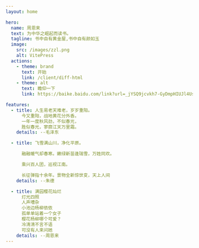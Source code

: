 ```yaml
---
layout: home

hero:
  name: 周恩来
  text: 为中华之崛起而读书。
  tagline: 书中自有黄金屋,书中自有颜如玉
  image:
    src: /images/zzl.png
    alt: VitePress
  actions:
    - theme: brand
      text: 开始
      link: /client/diff-html
    - theme: alt
      text: 瞻仰一下
      link: https://baike.baidu.com/link?url=_jYSQ9jcvkh7-GyDmpHIUJl4UsubbDJlZGvo87Q3o4sGtrHn7JE041rxj8lzsHq0Thqs_oI-wPO0KcE0wFeIbPsmW_Dh049935-Gxh3gKNNkLKMLukYN5hRGaAnSY1Iq

features:
  - title: 人生易老天难老，岁岁重阳。
      今又重阳，战地黄花分外香。
      一年一度秋风劲，不似春光，
      胜似春光，寥廓江天万里霜。
    details: --毛泽东

  - title: 飞雪满山川，净化平原。

      融融暖气却春寒。嫩绿新苗逢瑞雪，万姓同欢。

      乘兴百人团，巡视江南。

      长征弹指十余年。景物全新惊世变，天上人间
    details: --朱德

  - title: 满园樱花灿烂
      灯光四照
      人声嘈杂
      小池边杨柳依依
      孤单单站着一个女子
      樱花杨柳哪个可爱？
      冷清清不言不语
      可没有人来问她
    details: --周恩来
---
```

